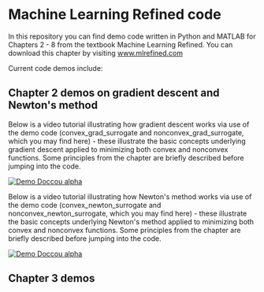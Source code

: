 # Machine Learning Refined code

In this repository you can find demo code written in Python and MATLAB for Chapters 2 - 8 from the textbook Machine Learning Refined.  You can download this chapter by visiting www.mlrefined.com

Current code demos include:

## Chapter 2 demos on gradient descent and Newton's method

Below is a video tutorial illustrating how gradient descent works via use of the demo code (convex_grad_surrogate and nonconvex_grad_surrogate, which you may find here) - these illustrate the basic concepts underlying gradient descent applied to minimizing both convex and nonconvex functions. Some principles from the chapter are briefly described before jumping into the code.

[![Demo Doccou alpha](https://j.gifs.com/o2AJjA.gif)](https://youtu.be/yy1otucCYVM)

Below is a video tutorial illustrating how Newton's method works via use of the demo code (convex_newton_surrogate and nonconvex_newton_surrogate, which you may find here) - these illustrate the basic concepts underlying Newton's method applied to minimizing both convex and nonconvex functions. Some principles from the chapter are briefly described before jumping into the code.

[![Demo Doccou alpha](https://j.gifs.com/zpql9q.gif)](https://www.youtube.com/watch?v=LLc-N3jgj7U)

## Chapter 3 demos
